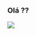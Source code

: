 ### Olá ??

<a href="https://github.com/anuraghazra/github-readme-stats">
  <img align="center" src="https://github-readme-stats.vercel.app/api?username=kae-montoia&include_all_commits=true&theme=dark&count_private=true" />
</a>

<!--<a href="https://github.com/anuraghazra/convoychat">
  <img align="center"" src="https://github-readme-stats.vercel.app/api/top-langs?username=kae-montoia&layout=compact&langs_count=8&card_width=320" />
</a>-->


<!--<div align="start">
  <a href="https://github.com/kae-montoia">
  <img height="180em" src="https://github-readme-stats.zohan.tech/api?username=kae-montoia&show_icons=true&include_all_commits=true&theme=dark&count_private=true"/>
    <img height="180em" src="https://github-readme-stats.vercel.app/api?username=kae-montoia&show_icons=true&include_all_commits=true&theme=dark&count_private=true"/> 
 <img height="180em" src="https://github-readme-stats.vercel.app/api/top-langs/?username=kae-montoia&layout=compact&langs_count=7&theme=dark"/>
</div> -->
  
<!--<div style="display: inline_block"><br>
  <img align="center"  height="30" width="40" src="https://raw.githubusercontent.com/devicons/devicon/master/icons/javascript/javascript-plain.svg">
  <img align="center"  height="30" width="40" src="https://raw.githubusercontent.com/devicons/devicon/master/icons/typescript/typescript-plain.svg">
  <img align="center"  height="30" width="40" src="https://icongr.am/devicon/vuejs-original.svg?size=128&color=currentColor">
  <img align="center"  height="30" width="40" src="https://raw.githubusercontent.com/devicons/devicon/master/icons/html5/html5-original.svg">
  <img align="center"  height="30" width="40" src="https://raw.githubusercontent.com/devicons/devicon/master/icons/css3/css3-original.svg">
  <img align="center"  height="30" width="40" src="https://icongr.am/devicon/angularjs-original.svg?size=128&color=currentColor">
  <img align="center"  height="30" width="40" src="https://icongr.am/devicon/sass-original.svg?size=128&color=currentColor">
  <img align="center"  height="30" width="40" src="https://icongr.am/devicon/npm-original-wordmark.svg?size=128&color=currentColor">
  <img align="center"  height="30" width="40" src="https://icongr.am/devicon/jquery-original-wordmark.svg?size=128&color=currentColor">
  <img align="center"  height="30" width="40" src="https://icongr.am/devicon/visualstudio-plain.svg?size=128&color=currentColor">
  <img align="center"  height="30" width="40" src="https://icongr.am/devicon/git-original.svg?size=128&color=currentColor"> 
  <img align="center"  height="30" width="60" src="https://miro.medium.com/max/640/1*gIAzcGWffRV7bNSCU6NEUw.png">                                      
</div>-->
   
  
  ##
 
<!--<div> 
  <a href="https://www.linkedin.com/in/igor-vinicius-8551681b4"><img src="https://img.shields.io/badge/-LinkedIn-%230077B5?style=for-the-badge&logo=linkedin&logoColor=white" target="_blank"></a>  
</div>-->
